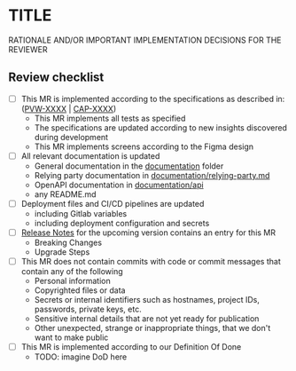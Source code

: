 # TITLE

RATIONALE AND/OR IMPORTANT IMPLEMENTATION DECISIONS FOR THE REVIEWER

## Review checklist

- [ ] This MR is implemented according to the specifications as described in: ([PVW-XXXX](https://JIRA_LINK) | [CAP-XXXX](https://CAP_LINK))
    - This MR implements all tests as specified
    - The specifications are updated according to new insights discovered during development
    - This MR implements screens according to the Figma design
- [ ] All relevant documentation is updated
    - General documentation in the [documentation](./documentation/) folder
    - Relying party documentation in [documentation/relying-party.md](./documentation/relying-party.md)
    - OpenAPI documentation in [documentation/api](./documentation/api/)
    - any README.md
- [ ] Deployment files and CI/CD pipelines are updated
    - including Gitlab variables
    - including deployment configuration and secrets
- [ ] [Release Notes](./documentation/release_notes/) for the upcoming version contains an entry for this MR
    - Breaking Changes
    - Upgrade Steps
- [ ] This MR does not contain commits with code or commit messages that contain any of the following
    - Personal information
    - Copyrighted files or data
    - Secrets or internal identifiers such as hostnames, project IDs, passwords, private keys, etc.
    - Sensitive internal details that are not yet ready for publication
    - Other unexpected, strange or inappropriate things, that we don't want to make public
- [ ] This MR is implemented according to our Definition Of Done
    - TODO: imagine DoD here
